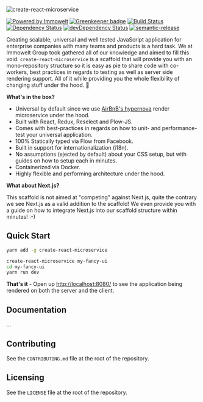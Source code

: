 ![create-react-microservice](https://user-images.githubusercontent.com/1557092/33328489-6a916806-d45a-11e7-8589-853b6c447a68.jpg)

[![Powered by Immowelt](https://img.shields.io/badge/powered%20by-immowelt-yellow.svg?colorB=ffb200)](https://stackshare.io/immowelt-group/)
[![Greenkeeper badge](https://badges.greenkeeper.io/ImmoweltGroup/create-react-microservice.svg)](https://greenkeeper.io/)
[![Build Status](https://travis-ci.org/ImmoweltGroup/create-react-microservice.svg?branch=master)](https://travis-ci.org/ImmoweltGroup/create-react-microservice)
[![Dependency Status](https://david-dm.org/ImmoweltGroup/create-react-microservice.svg)](https://david-dm.org/ImmoweltGroup/create-react-microservice)
[![devDependency Status](https://david-dm.org/ImmoweltGroup/create-react-microservice/dev-status.svg)](https://david-dm.org/ImmoweltGroup/create-react-microservice#info=devDependencies&view=table)
[![semantic-release](https://img.shields.io/badge/%20%20%F0%9F%93%A6%F0%9F%9A%80-semantic--release-e10079.svg)](https://github.com/semantic-release/semantic-release)

Creating scalable, universal and well tested JavaScript application for enterprise companies with many teams and products is a hard task. We at Immowelt Group took gathered all of our knowledge and aimed to fill this void. `create-react-microservice` is a scaffold that will provide you with an mono-repository structure so it is easy as pie to share code with co-workers, best practices in regards to testing as well as server side rendering support. All of it while providing you the whole flexibility of changing stuff under the hood. :rocket:

**What's in the box?**

- Universal by default since we use [AirBnB's hypernova](https://github.com/airbnb/hypernova) render microservice under the hood.
- Built with React, Redux, Reselect and Plow-JS.
- Comes with best-practices in regards on how to unit- and performance-test your universal application.
- 100% Statically typed via Flow from Facebook.
- Built in support for internationalization (i18n).
- No assumptions (ejected by default) about your CSS setup, but with guides on how to setup each in minutes.
- Containerized via Docker.
- Highly flexible and performing architecture under the hood.

**What about Next.js?**

This scaffold is not aimed at "competing" against Next.js, quite the contrary we see Next.js as a valid addition to the scaffold! We even provide you with a guide on how to integrate Next.js into our scaffold structure within minutes! :-)

## Quick Start

```bash
yarn add -g create-react-microservice

create-react-microservice my-fancy-ui
cd my-fancy-ui
yarn run dev
```

**That's it** - Open up [http://localhost:8080/](http://localhost:8080/) to see the application being rendered on both the server and the client.

## Documentation
...

## Contributing
See the `CONTRIBUTING.md` file at the root of the repository.

## Licensing
See the `LICENSE` file at the root of the repository.
